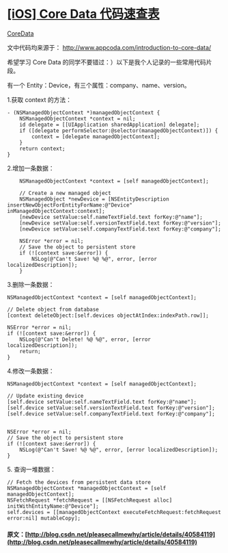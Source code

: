 #  [ [iOS] Core Data 代码速查表 ](/pleasecallmewhy/article/details/40584119)

[ CoreData ](http://www.csdn.net/tag/CoreData)

文中代码均来源于： [ http://www.appcoda.com/introduction-to-core-data/ ](http://www.appcoda.com/introduction-to-core-data/)

  


希望学习 Core Data 的同学不要错过：）以下是我个人记录的一些常用代码片段。 

有一个 Entity：Device，有三个属性：company、name、version。 

  


1.获取 context 的方法： 
    
    
    - (NSManagedObjectContext *)managedObjectContext {
        NSManagedObjectContext *context = nil;
        id delegate = [[UIApplication sharedApplication] delegate];
        if ([delegate performSelector:@selector(managedObjectContext)]) {
            context = [delegate managedObjectContext];
        }
        return context;
    }

  
2.增加一条数据： 
    
    
        NSManagedObjectContext *context = [self managedObjectContext];
        
        // Create a new managed object
        NSManagedObject *newDevice = [NSEntityDescription insertNewObjectForEntityForName:@"Device" inManagedObjectContext:context];
        [newDevice setValue:self.nameTextField.text forKey:@"name"];
        [newDevice setValue:self.versionTextField.text forKey:@"version"];
        [newDevice setValue:self.companyTextField.text forKey:@"company"];
        
        NSError *error = nil;
        // Save the object to persistent store
        if (![context save:&error]) {
            NSLog(@"Can't Save! %@ %@", error, [error localizedDescription]);
        }

  
3.删除一条数据： 
    
    
    NSManagedObjectContext *context = [self managedObjectContext];
    
    // Delete object from database
    [context deleteObject:[self.devices objectAtIndex:indexPath.row]];
    
    NSError *error = nil;
    if (![context save:&error]) {
        NSLog(@"Can't Delete! %@ %@", error, [error localizedDescription]);
        return;
    }
    

  
4.修改一条数据： 
    
    
    NSManagedObjectContext *context = [self managedObjectContext];
        
    // Update existing device
    [self.device setValue:self.nameTextField.text forKey:@"name"];
    [self.device setValue:self.versionTextField.text forKey:@"version"];
    [self.device setValue:self.companyTextField.text forKey:@"company"];
    
    
    NSError *error = nil;
    // Save the object to persistent store
    if (![context save:&error]) {
        NSLog(@"Can't Save! %@ %@", error, [error localizedDescription]);
    }

  
  


5\. 查询一堆数据： 
    
    
    // Fetch the devices from persistent data store
    NSManagedObjectContext *managedObjectContext = [self managedObjectContext];
    NSFetchRequest *fetchRequest = [[NSFetchRequest alloc] initWithEntityName:@"Device"];
    self.devices = [[managedObjectContext executeFetchRequest:fetchRequest error:nil] mutableCopy];
    

  
  


  


  

#### 原文：[http://blog.csdn.net/pleasecallmewhy/article/details/40584119](http://blog.csdn.net/pleasecallmewhy/article/details/40584119)